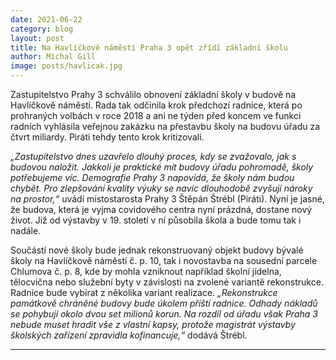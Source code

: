 ```yaml
---
date: 2021-06-22
category: blog
layout: post
title: Na Havlíčkově náměstí Praha 3 opět zřídí základní školu 
author: Michal Gill
image: posts/havlicak.jpg
---
```


Zastupitelstvo Prahy 3 schválilo obnovení základní školy v budově na Havlíčkově náměstí. Rada tak odčinila krok předchozí radnice, která po prohraných volbách v roce 2018 a ani ne týden před koncem ve funkci radních vyhlásila veřejnou zakázku na přestavbu školy na budovu úřadu za čtvrt miliardy. Piráti tehdy tento krok kritizovali. 

*„Zastupitelstvo dnes uzavřelo dlouhý proces, kdy se zvažovalo, jak s budovou naložit. Jakkoli je praktické mít budovy úřadu pohromadě, školy potřebujeme víc. Demografie Prahy 3 napovídá, že školy nám budou chybět. Pro zlepšování kvality výuky se navíc dlouhodobě zvyšují nároky na prostor,“* uvádí místostarosta Prahy 3 Štěpán Štrébl (Piráti). Nyní je jasné, že budova, která je vyjma covidového centra nyní prázdná, dostane nový život. Již od výstavby v 19. století v ní působila škola a bude tomu tak i nadále. 

Součástí nové školy bude jednak rekonstruovaný objekt budovy bývalé školy na Havlíčkově náměstí č. p. 10, tak i novostavba na sousední parcele Chlumova č. p. 8, kde by mohla vzniknout například školní jídelna, tělocvična nebo služební byty v závislosti na zvolené variantě rekonstrukce. Radnice bude vybírat z několika variant realizace. *„Rekonstrukce památkově chráněné budovy bude úkolem příští radnice. Odhady nákladů se pohybují okolo dvou set milionů korun. Na rozdíl od úřadu však Praha 3 nebude muset hradit vše z vlastní kapsy, protože magistrát výstavby školských zařízení zpravidla kofinancuje,“* dodává Štrébl. 

- - -
